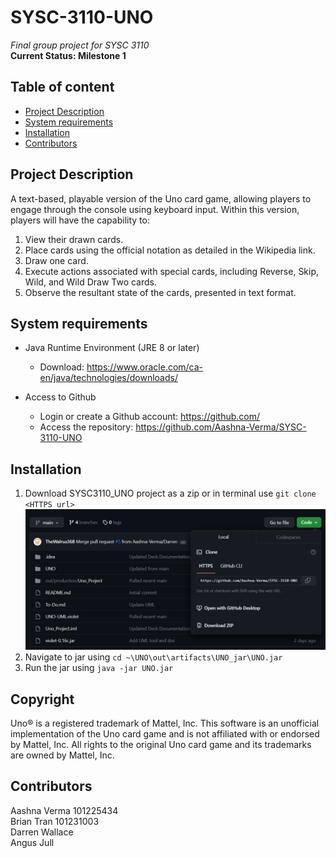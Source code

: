 # SYSC-3110-UNO
_Final group project for SYSC 3110_  
__Current Status: Milestone 1__

## Table of content
* [Project Description](#project-description)  
* [System requirements](#system-requirements)  
* [Installation](#installation)    
* [Contributors](#contributors)

## Project Description

A text-based, playable version of the Uno card game, allowing players to engage through the console using keyboard input. Within this version, players will have the capability to:

1. View their drawn cards.
2. Place cards using the official notation as detailed in the Wikipedia link.
3. Draw one card.
4. Execute actions associated with special cards, including Reverse, Skip, Wild, and Wild Draw Two cards.
5. Observe the resultant state of the cards, presented in text format.

## System requirements

* Java Runtime Environment (JRE 8 or later)
    * Download: https://www.oracle.com/ca-en/java/technologies/downloads/

* Access to Github
    * Login or create a Github account: https://github.com/
    * Access the repository: https://github.com/Aashna-Verma/SYSC-3110-UNO

## Installation
1. Download SYSC3110_UNO project as a zip or in terminal use `git clone <HTTPS url>`
![Alt text](./images/git_download_info.png)
2. Navigate to jar using `cd ~\UNO\out\artifacts\UNO_jar\UNO.jar`
3. Run the jar using `java -jar UNO.jar`

## Copyright
Uno® is a registered trademark of Mattel, Inc. This software is an unofficial implementation of the Uno card game and is not affiliated with or endorsed by Mattel, Inc. All rights to the original Uno card game and its trademarks are owned by Mattel, Inc.

## Contributors
Aashna Verma 101225434  
Brian Tran 101231003  
Darren Wallace  
Angus Jull

